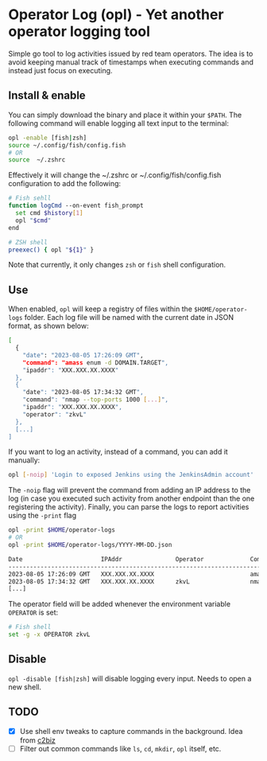 # Operator Log (opl) - Yet another operator logging tool

Simple go tool to log activities issued by red team operators. 
The idea is to avoid keeping manual track of timestamps when executing commands and instead just focus on executing. 

## Install & enable
You can simply download the binary and place it within your `$PATH`. The following command will enable logging all text input to the terminal:

```bash
opl -enable [fish|zsh]
source ~/.config/fish/config.fish
# OR
source  ~/.zshrc
```

Effectively it will change the ~/.zshrc or ~/.config/fish/config.fish configuration to add the following:

```bash
# Fish sehll
function logCmd --on-event fish_prompt
  set cmd $history[1]
  opl "$cmd"
end
```

```bash
# ZSH shell
preexec() { opl "${1}" }
```

Note that currently, it only changes `zsh` or `fish` shell configuration. 

## Use
When enabled, `opl` will keep a registry of files within the `$HOME/operator-logs` folder. Each log file will be named with the current date in JSON format, as shown below:
```bash
[
  {
    "date": "2023-08-05 17:26:09 GMT",
    "command": "amass enum -d DOMAIN.TARGET",
    "ipaddr": "XXX.XXX.XX.XXXX"
  },
  {
    "date": "2023-08-05 17:34:32 GMT",
    "command": "nmap --top-ports 1000 [...]",
    "ipaddr": "XXX.XXX.XX.XXXX",
    "operator": "zkvL"
  },
  [...]
]
```

If you want to log an activity, instead of a command, you can add it manually:
```bash
opl [-noip] 'Login to exposed Jenkins using the JenkinsAdmin account'
```

The `-noip` flag will prevent the command from adding an IP address to the log (in case you executed such activity from another endpoint than the one registering the activity).
Finally, you can parse the logs to report activities using the `-print` flag


```bash
opl -print $HOME/operator-logs
# OR
opl -print $HOME/operator-logs/YYYY-MM-DD.json

Date                      IPAddr               Operator             Command             
-----------------------------------------------------------------------------------------------
2023-08-05 17:26:09 GMT   XXX.XXX.XX.XXXX                           amass enum -d DOMAIN.TARGET
2023-08-05 17:34:32 GMT   XXX.XXX.XX.XXXX      zkvL                 nmap --top-ports 1000 [...]
[...]
```
The operator field will be added whenever the environment variable `OPERATOR` is set:
```bash
# Fish shell
set -g -x OPERATOR zkvL
```

## Disable
`opl -disable [fish|zsh]` will disable logging every input. Needs to open a new shell.

## TODO
- [x] Use shell env tweaks to capture commands in the background. Idea from [c2biz](https://github.com/c2biz)
- [ ] Filter out common commands like `ls`, `cd`, `mkdir`, `opl` itself, etc.